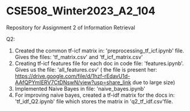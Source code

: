 # CSE508_Winter2023_A2_104
Repository for Assignment 2 of Information Retrieval


Q2:
1. Created the common tf-icf matrix in: 'preprocessing_tf_icf.ipynb' file. Gives the files: 'tf_matrix.csv' and 'tf_icf_matrix.csv'
2. Creating tf-icf features file for each doc in code file: 'features.ipynb'. Gives us the file: 'all_features.csv' ( the file is present her: https://drive.google.com/file/d/1hzf-rEdavU1d-AAfQPYmIERV7CtDNswN/view?usp=share_link  due to large size)
3. Implemented Naive Bayes in file: 'naive_bayes.ipynb'
4. For improving naive bayes, created a tf-idf matrix for the docs in: 'tf_idf_Q2.ipynb' file which stores the matrix in 'q2_tf_idf.csv'file.
